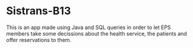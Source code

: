 # Sistrans-B13
This is an app made using Java and SQL queries in order to let EPS members take some decissions about the health service, the patients and offer reservations to them.
